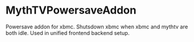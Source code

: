 MythTVPowersaveAddon
====================

Powersave addon for xbmc. Shutsdown xbmc when xbmc and mythtv are both idle. Used in unified frontend backend setup.